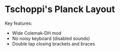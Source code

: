 # Tschoppi's Planck Layout

Key features:

- Wide Colemak-DH mod
- No noisy keyboard (disabled sounds)
- Double tap closing brackets and braces

